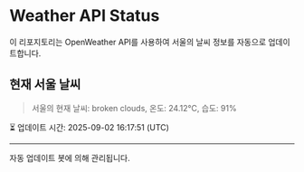 
# Weather API Status

이 리포지토리는 OpenWeather API를 사용하여 서울의 날씨 정보를 자동으로 업데이트합니다.

## 현재 서울 날씨
> 서울의 현재 날씨: broken clouds, 온도: 24.12°C, 습도: 91%

⏳ 업데이트 시간: 2025-09-02 16:17:51 (UTC)

---
자동 업데이트 봇에 의해 관리됩니다.
